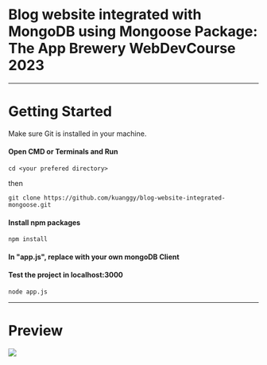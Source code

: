 # Blog website integrated with MongoDB using Mongoose Package: The App Brewery WebDevCourse 2023
<hr>

# Getting Started
Make sure Git is installed in your machine.

#### Open CMD or Terminals and Run
```
cd <your prefered directory>
```
then

```
git clone https://github.com/kuanggy/blog-website-integrated-mongoose.git
```

#### Install npm packages
```npm install```

#### In "app.js", replace with your own mongoDB Client

#### Test the project in localhost:3000
```node app.js```

<hr>

<h1>Preview</h1>

<img src="preview.png">
